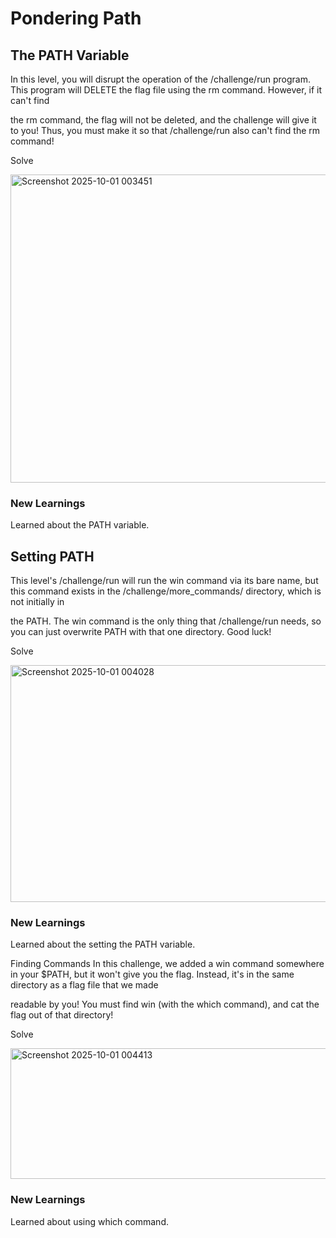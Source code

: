 # Pondering Path
## The PATH Variable
In this level, you will disrupt the operation of the /challenge/run program. This program will DELETE the flag file using the rm command. However, if it can't find 

the rm command, the flag will not be deleted, and the challenge will give it to you! Thus, you must make it so that /challenge/run also can't find the rm command!

Solve

<img width="1291" height="493" alt="Screenshot 2025-10-01 003451" src="https://github.com/user-attachments/assets/e5b656ed-956b-46d5-a4c5-2110b45ccc77" />

### New Learnings
Learned about the PATH variable.

## Setting PATH
This level's /challenge/run will run the win command via its bare name, but this command exists in the /challenge/more_commands/ directory, which is not initially in

the PATH. The win command is the only thing that /challenge/run needs, so you can just overwrite PATH with that one directory. Good luck!

Solve

<img width="1181" height="379" alt="Screenshot 2025-10-01 004028" src="https://github.com/user-attachments/assets/f2133e7a-3926-4182-b99c-923daa3bdacd" />

### New Learnings
Learned about the setting the PATH variable.

Finding Commands
In this challenge, we added a win command somewhere in your $PATH, but it won't give you the flag. Instead, it's in the same directory as a flag file that we made

readable by you! You must find win (with the which command), and cat the flag out of that directory!

Solve

<img width="1070" height="209" alt="Screenshot 2025-10-01 004413" src="https://github.com/user-attachments/assets/f4d11e88-f102-42f6-b175-3b72c4134d2f" />

### New Learnings
Learned about using which command.
